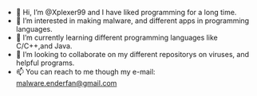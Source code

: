 - 👋 Hi, I’m @Xplexer99 and I have liked programming for a long time. 
- 👀 I’m interested in making malware, and different apps in programming languages.
- 🌱 I’m currently learning different programming languages like C/C++,and Java.
- 💞️ I’m looking to collaborate on my different repositorys on viruses, and helpful programs.
- 📫 You can reach to me though my e-mail: malware.enderfan@gmail.com

<!---
Xplexer99/Xplexer99 is a ✨ special ✨ repository because its `README.md` (this file) appears on your GitHub profile.
You can click the Preview link to take a look at your changes.
--->
